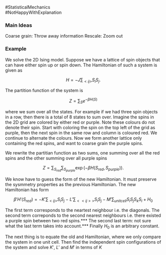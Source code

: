 #StatisticalMechanics  
#NotHappyWithExplanation 


### Main Ideas

Coarse grain: Throw away information
Rescale: Zoom out 

### Example

We solve the 2D Ising model. Suppose we have a lattice of spin objects that can have either spin up or spin down. The Hamiltonian of such a system is given as

$$
H = -J \sum_{<ij>} S_i S_j.
$$

The partition function of the system is 

$$
Z = \sum_S e^{-\beta H(S)}
$$

where we sum over all the states. For example if we had three spin objects in a row, then there is a total of 8 states to sum over. Imagine the spins in the 2D grid are colored by either red or purple. Note these colours do not denote their spin. Start with coloring the spin on the top left of the grid as purple, then the next spin in the same row and column is coloured red. We continue to alternate the colours. Now we form another lattice only containing the red spins, and want to coarse grain the purple spins.


We rewrite the partitian function as two sums, one summing over all the red spins and the other summing over all purple spins

$$
Z = \sum_{S_{red}}\sum_{S_{purple}} \exp(-\beta H(S_{red},S_{purple})).
$$

We know have to guess the form of the new Hamiltonian. It must preserve the sysmmetry properties as the previous Hamiltonian. The new Hamiltonian has form

$$
\beta'H'(S_{red}) = -K'\sum_{<ij>} S_i S_j-L'\sum_{<<ij>>} S_i S_j - M'\sum_{unit cell}S_i S_j S_k S_l + H_0
$$

The first term corresponds to the neartest neighbour i.e. the diagonals. The second term correponds to the second nearest neighbours i.e. there existed a purple spin between two red spins.*** The second last term: not sure what the last term takes into account.*** Finally $H_0$ is an arbitrary constant.

The next thing is to equate the old and Hamiltonian, where we only compare the system in one unit cell. Then find the independent spin configurations of the system and solve $K'$, $L'$ and $M'$ in terms of $K$

